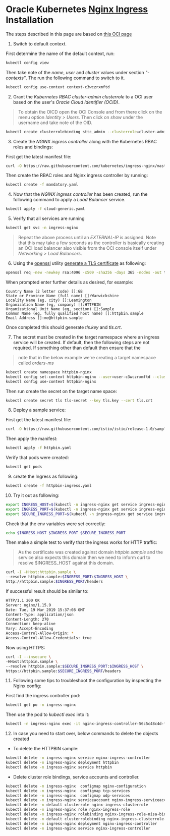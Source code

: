 # Oracle Kubernetes [Nginx Ingress](https://kubernetes.github.io/ingress-nginx/) Installation
The steps described in this page are based on [this OCI page](https://docs.cloud.oracle.com/iaas/Content/ContEng/Tasks/contengsettingupingresscontroller.htm)

1) Switch to default context.

First determine the name of the default context, run:

```bash
kubectl config view
```

Then take note of the *name*, *user* and *cluster* values under section *"- contexts"*. The run the following command to switch to it.

```bash
kubectl config use-context context-c3wczrxmftd
```

2) Grant the *Kubernetes RBAC cluster-admin clusterrole* to a OCI user based on
the user's *Oracle Cloud Identifier (OCID)*.

> To obtain the OICD open the OCI Console and from there
> click on the menu option *Identity > Users*.
> Then click on *show* under the username and take note of the OID.

```bash
kubectl create clusterrolebinding sttc_admin --clusterrole=cluster-admin --user=ocid1.user.oc1..aaaaaaaazhciwyt5kooopvnovupyao7v7a73imsvxoqrb2omojbcvcxpgvrq
```

3) Create the *NGINX ingress controller* along with the Kubernetes RBAC roles and bindings:

First get the latest manifest file:

```bash
curl -O https://raw.githubusercontent.com/kubernetes/ingress-nginx/master/deploy/mandatory.yaml
```

Then create the RBAC roles and Nginx ingress controller by running:

```bash
kubectl create -f mandatory.yaml
```

4) Now that the *NGINX ingress controller* has been created,
run the following command to apply a *Load Balancer* service.

```bash
kubectl apply -f cloud-generic.yaml
```

5) Verify that all services are running

```bash
kubectl get svc -n ingress-nginx
```

> Repeat the above process until an *EXTERNAL-IP* is assigned.
> Note that this may take a few seconds as the controller is
> basically creating an OCI load balancer also visible from the
> OCI console itself under *Networking > Load Balancers*.

6) Using the [openssl](https://www.openssl.org/) utility [generate a TLS certificate](https://www.linode.com/docs/security/ssl/create-a-self-signed-tls-certificate/) as following:

```bash
openssl req -new -newkey rsa:4096 -x509 -sha256 -days 365 -nodes -out tls.crt -keyout tls.key
```

When prompted enter further details as desired, for example:

```
Country Name (2 letter code) []:GB
State or Province Name (full name) []:Warwickshire
Locality Name (eg, city) []:Leamington
Organization Name (eg, company) []:HTTPBIN
Organizational Unit Name (eg, section) []:Sample
Common Name (eg, fully qualified host name) []:httpbin.sample
Email Address []:me@httpbin.sample
```

Once completed this should generate *tls.key* and *tls.crt*.

7) The secret must be created in the target namespace where an ingress service will be created. If default, then the following steps are not required. If something other than default then ensure that the

> note that in the below example we're creating a target namespace called *orders-ms*

```bash
kubectl create namespace httpbin-nginx
kubectl config set-context httpbin-nginx --user=user-c3wczrxmftd --cluster=cluster-c3wczrxmftd --namespace=httpbin-nginx
kubectl config use-context httpbin-nginx
```

Then run create the secret on the target name space:

```bash
kubectl create secret tls tls-secret --key tls.key --cert tls.crt
```

8) Deploy a sample service:

First get the latest manifest file:

```bash
curl -O https://raw.githubusercontent.com/istio/istio/release-1.0/samples/httpbin/httpbin.yaml
```

Then apply the manifest:

```bash
kubectl apply -f httpbin.yaml
```

Verify that pods were created:

```bash
kubectl get pods
```

9) create the Ingress as following:

```bash
kubectl create -f httpbin-ingress.yaml
```

10) Try it out as following:

```bash
export INGRESS_HOST=$(kubectl -n ingress-nginx get service ingress-nginx -o jsonpath='{.status.loadBalancer.ingress[0].ip}')
export INGRESS_PORT=$(kubectl -n ingress-nginx get service ingress-nginx -o jsonpath='{.spec.ports[?(@.name=="http")].port}')
export SECURE_INGRESS_PORT=$(kubectl -n ingress-nginx get service ingress-nginx -o jsonpath='{.spec.ports[?(@.name=="https")].port}')
```

Check that the env variables were set correctly:

```bash
echo $INGRESS_HOST $INGRESS_PORT $SECURE_INGRESS_PORT
```

Then make a simple test to verify that the ingress works for HTTP traffic:

> As the certificate was created against domain *httpbin.sample*
> and the service also expects this domain then we need to inform
> curl to resolve $INGRESS_HOST against this domain.

```bash
curl -I -HHost:httpbin.sample \
--resolve httpbin.sample:$INGRESS_PORT:$INGRESS_HOST \
http://httpbin.sample:$INGRESS_PORT/headers
```

If successful result should be similar to:

```bash
HTTP/1.1 200 OK
Server: nginx/1.15.9
Date: Tue, 19 Mar 2019 15:37:08 GMT
Content-Type: application/json
Content-Length: 270
Connection: keep-alive
Vary: Accept-Encoding
Access-Control-Allow-Origin: *
Access-Control-Allow-Credentials: true
```

Now using HTTPS:

```bash
curl -I --insecure \
-HHost:httpbin.sample \
--resolve httpbin.sample:$SECURE_INGRESS_PORT:$INGRESS_HOST \
https://httpbin.sample:$SECURE_INGRESS_PORT/headers
```

11) Following some tips to troubleshoot the configuration by inspecting the Nginx config:

First find the ingress controller pod:

```bash
kubectl get po -n ingress-nginx
```

Then use the pod to *kubectl exec* into it:

```bash
kubectl -n ingress-nginx exec -it nginx-ingress-controller-56c5c48c4d-fstg5 -- cat /etc/nginx/nginx.conf > nginx.output
```

12) In case you need to start over, below commands to delete the objects created

- To delete the HTTPBIN sample:

```bash
kubectl delete -n ingress-nginx service nginx-ingress-controller
kubectl delete -n ingress-nginx deployment httpbin
kubectl delete -n ingress-nginx service httpbin
```

- Delete cluster role bindings, service accounts and controller.

```bash
kubectl delete -n ingress-nginx  configmap nginx-configuration
kubectl delete -n ingress-nginx  configmap tcp-services
kubectl delete -n ingress-nginx  configmap udp-services
kubectl delete -n ingress-nginx serviceaccount nginx-ingress-serviceaccount
kubectl delete -n default clusterrole nginx-ingress-clusterrole
kubectl delete -n ingress-nginx role nginx-ingress-role
kubectl delete -n ingress-nginx rolebinding nginx-ingress-role-nisa-binding
kubectl delete -n default clusterrolebinding nginx-ingress-clusterrole-nisa-binding
kubectl delete -n ingress-nginx deployment nginx-ingress-controller
kubectl delete -n ingress-nginx service nginx-ingress-controller
```
